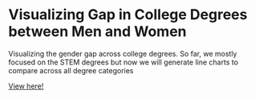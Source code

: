 # Visualizing Gap in College Degrees between Men and Women
Visualizing the gender gap across college degrees. So far, we mostly focused on the STEM degrees but now we will generate line charts to compare across all degree categories

 [View here!](https://nbviewer.jupyter.org/github/epatter1/visualizing_college_earnings/blob/master/Visualizing%20Gap%20in%20College%20Degrees%20between%20Men%20and%20Women.ipynb
)
